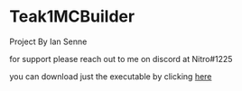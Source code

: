# Teak1MCBuilder

Project By Ian Senne

for support please reach out to me on discord at Nitro#1225

you can download just the executable by clicking [here](https://github.com/IanSSenne/Teak1MCBuilder/raw/master/Teak1McBuilder-1.0.4.exe)

